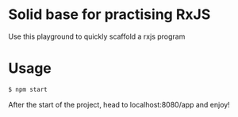 # Solid base for practising RxJS

Use this playground to quickly scaffold a rxjs program

# Usage 
```bash
$ npm start
```

After the start of the project, head to localhost:8080/app and enjoy! 